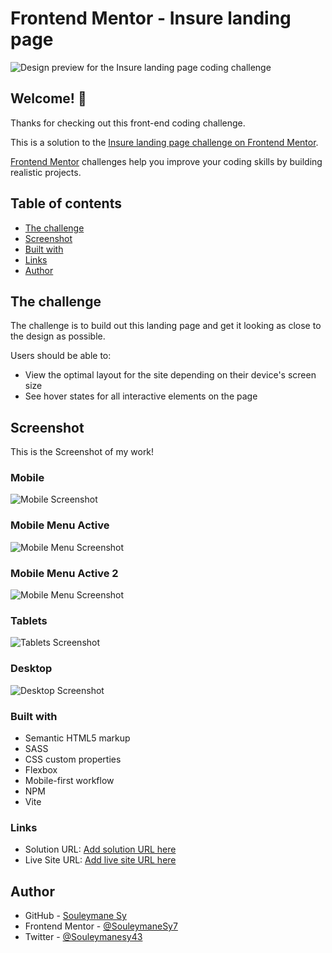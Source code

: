 # Frontend Mentor - Insure landing page

![Design preview for the Insure landing page coding challenge](./design/desktop-preview.jpg)

## Welcome! 👋

Thanks for checking out this front-end coding challenge.

This is a solution to the [Insure landing page challenge on Frontend Mentor](https://www.frontendmentor.io/challenges/insure-landing-page-uTU68JV8).

[Frontend Mentor](https://www.frontendmentor.io) challenges help you improve your coding skills by building realistic projects.

## Table of contents

- [The challenge](#the-challenge)
- [Screenshot](#screenshot)
- [Built with](#built-with)
- [Links](#links)
- [Author](#author)

## The challenge

The challenge is to build out this landing page and get it looking as close to the design as possible.

Users should be able to:

- View the optimal layout for the site depending on their device's screen size
- See hover states for all interactive elements on the page

## Screenshot

This is the Screenshot of my work!

### Mobile

![Mobile Screenshot](./preview/Mobile.png)

### Mobile Menu Active

![Mobile Menu Screenshot](./preview/Mobile-Active.png)

### Mobile Menu Active 2

![Mobile Menu Screenshot](./preview/Mobile-Active-2.png)

### Tablets

![Tablets Screenshot](./preview/Tablets.png)

### Desktop

![Desktop Screenshot](./preview/Desktop.png)

### Built with

- Semantic HTML5 markup
- SASS
- CSS custom properties
- Flexbox
- Mobile-first workflow
- NPM
- Vite

### Links

- Solution URL: [Add solution URL here](https://your-solution-url.com)
- Live Site URL: [Add live site URL here](https://your-live-site-url.com)

## Author

- GitHub - [Souleymane Sy](https://github.com/SouleymaneSy7)
- Frontend Mentor - [@SouleymaneSy7](https://www.frontendmentor.io/profile/SouleymaneSy7)
- Twitter - [@Souleymanesy43](https://twitter.com/Souleymanesy43)
